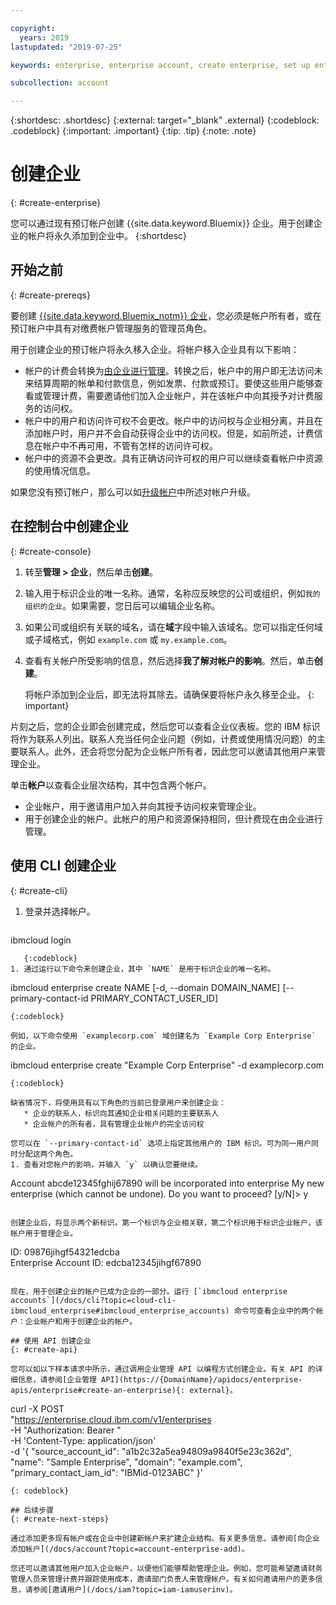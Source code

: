 ```yaml
---

copyright:
  years: 2019
lastupdated: "2019-07-25"

keywords: enterprise, enterprise account, create enterprise, set up enterprise, multiple account

subcollection: account

---
```


{:shortdesc: .shortdesc}
{:external: target="_blank" .external}
{:codeblock: .codeblock}
{:important: .important}
{:tip: .tip}
{:note: .note}

# 创建企业
{: #create-enterprise}

您可以通过现有预订帐户创建 {{site.data.keyword.Bluemix}} 企业。用于创建企业的帐户将永久添加到企业中。
{:shortdesc}

## 开始之前
{: #create-prereqs}

要创建 [{{site.data.keyword.Bluemix_notm}} 企业](/docs/account?topic=account-enterprise)，您必须是帐户所有者，或在预订帐户中具有对缴费帐户管理服务的管理员角色。

用于创建企业的预订帐户将永久移入企业。将帐户移入企业具有以下影响：
* 帐户的计费会转换为[由企业进行管理](/docs/billing-usage?topic=billing-usage-enterprise)。转换之后，帐户中的用户即无法访问未来结算周期的帐单和付款信息，例如发票、付款或预订。要使这些用户能够查看或管理计费，需要邀请他们加入企业帐户，并在该帐户中向其授予对计费服务的访问权。
* 帐户中的用户和访问许可权不会更改。帐户中的访问权与企业相分离，并且在添加帐户时，用户并不会自动获得企业中的访问权。但是，如前所述，计费信息在帐户中不再可用，不管有怎样的访问许可权。
* 帐户中的资源不会更改。具有正确访问许可权的用户可以继续查看帐户中资源的使用情况信息。

如果您没有预订帐户，那么可以如[升级帐户](/docs/account?topic=account-upgrading-account)中所述对帐户升级。

## 在控制台中创建企业
{: #create-console}

1. 转至**管理 > 企业**，然后单击**创建**。
1. 输入用于标识企业的唯一名称。通常，名称应反映您的公司或组织，例如`我的组织的企业`。如果需要，您日后可以编辑企业名称。
1. 如果公司或组织有关联的域名，请在**域**字段中输入该域名。您可以指定任何域或子域格式，例如 `example.com` 或 `my.example.com`。
1. 查看有关帐户所受影响的信息，然后选择**我了解对帐户的影响**。然后，单击**创建**。

   将帐户添加到企业后，即无法将其除去。请确保要将帐户永久移至企业。
   {: important}

片刻之后，您的企业即会创建完成，然后您可以查看企业仪表板。您的 IBM 标识将作为联系人列出。联系人充当任何企业问题（例如，计费或使用情况问题）的主要联系人。此外，还会将您分配为企业帐户所有者，因此您可以邀请其他用户来管理企业。

单击**帐户**以查看企业层次结构，其中包含两个帐户。

* 企业帐户，用于邀请用户加入并向其授予访问权来管理企业。
* 用于创建企业的帐户。此帐户的用户和资源保持相同，但计费现在由企业进行管理。

## 使用 CLI 创建企业
{: #create-cli}

1. 登录并选择帐户。

   ```
ibmcloud login
```
   {:codeblock}
1. 通过运行以下命令来创建企业，其中 `NAME` 是用于标识企业的唯一名称。

   ```
   ibmcloud enterprise create NAME [-d, --domain DOMAIN_NAME] [--primary-contact-id PRIMARY_CONTACT_USER_ID]
   ```
   {:codeblock}

   例如，以下命令使用 `examplecorp.com` 域创建名为 `Example Corp Enterprise` 的企业。

   ```
   ibmcloud enterprise create "Example Corp Enterprise" -d examplecorp.com
   ```
   {:codeblock}

   缺省情况下，将使用具有以下角色的当前已登录用户来创建企业：
      * 企业的联系人，标识向其通知企业相关问题的主要联系人
      * 企业帐户的所有者，具有管理企业帐户的完全访问权

   您可以在 `--primary-contact-id` 选项上指定其他用户的 IBM 标识。可为同一用户同时分配这两个角色。
1. 查看对您帐户的影响，并输入 `y` 以确认您要继续。
   ```
   Account abcde12345fghij67890 will be incorporated into enterprise My new enterprise
   (which cannot be undone). Do you want to proceed? [y/N]> y
   ```

创建企业后，将显示两个新标识。第一个标识与企业相关联，第二个标识用于标识企业帐户，该帐户用于管理企业。

```
ID:                      09876jihgf54321edcba   
Enterprise Account ID:   edcba12345jihgf67890
```

现在，用于创建企业的帐户已成为企业的一部分。运行 [`ibmcloud enterprise accounts`](/docs/cli?topic=cloud-cli-ibmcloud_enterprise#ibmcloud_enterprise_accounts) 命令可查看企业中的两个帐户：企业帐户和用于创建企业的帐户。

## 使用 API 创建企业
{: #create-api}

您可以如以下样本请求中所示，通过调用企业管理 API 以编程方式创建企业。有关 API 的详细信息，请参阅[企业管理 API](https://{DomainName}/apidocs/enterprise-apis/enterprise#create-an-enterprise){: external}。

```
curl -X POST \
"https://enterprise.cloud.ibm.com/v1/enterprises \
-H "Authorization: Bearer <Token>" \
-H 'Content-Type: application/json' \
-d '{
  "source_account_id": "a1b2c32a5ea94809a9840f5e23c362d",
  "name": "Sample Enterprise",
  "domain": "example.com",
  "primary_contact_iam_id": "IBMid-0123ABC"
}'
```
{: codeblock}

## 后续步骤
{: #create-next-steps}

通过添加更多现有帐户或在企业中创建新帐户来扩建企业结构。有关更多信息，请参阅[向企业添加帐户](/docs/account?topic=account-enterprise-add)。

您还可以邀请其他用户加入企业帐户，以便他们能够帮助管理企业。例如，您可能希望邀请财务管理人员来管理计费并跟踪使用成本，邀请部门负责人来管理帐户。有关如何邀请用户的更多信息，请参阅[邀请用户](/docs/iam?topic=iam-iamuserinv)。

